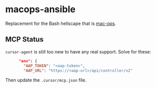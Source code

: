 # macops-ansible

Replacement for the Bash hellscape that is [mac-ops].




## MCP Status

`cursor-agent` is still too new to have any real support. Solve for these:

```json
      "env": {
        "AAP_TOKEN": "<aap-token>",
        "AAP_URL": "https://<aap-url>/api/controller/v2"
```
Then update the `.cursor/mcp.json` file.

<!-- refs -->

[mac-ops]:https://github.com/todd-dsm/mac-ops
